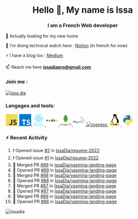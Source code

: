 <h1 align="center">Hello 👋, My name is Issa</h1>
<h3 align="center">I am a French Web developer</h3>


🔭 Actually looking for my new home


📝 I'm doing technical watch here :  [Notion](https://www.notion.so/Veille-Techno-Issa-2572f315bd9348c3a13dcb8b8c3cdb0d) (in french for now)

⚡ I have a blog too : [Medium](https://medium.com/@issadia)

📫 Reach me here **issadiapro@gmail.com**

<h3 align="left">Join me :</h3>
<p align="left">
<a href="https://linkedin.com/in/issa-dia-dev/" target="blank"><img align="center" src="https://raw.githubusercontent.com/rahuldkjain/github-profile-readme-generator/master/src/images/icons/Social/linked-in-alt.svg" alt="issa dia" height="30" width="40" /></a>
</p>

<h3 align="left">Langages and tools:</h3>
<p align="left"> 
  <a href="https://developer.mozilla.org/en-US/docs/Web/JavaScript" target="_blank"> <img src="https://raw.githubusercontent.com/devicons/devicon/master/icons/javascript/javascript-original.svg" alt="javascript" width="40" height="40"/> </a>
  <a href="https://www.typescriptlang.org/" target="_blank"> <img src="https://raw.githubusercontent.com/devicons/devicon/master/icons/typescript/typescript-original.svg" alt="typescript" width="40" height="40"/> </a>
  <a href="https://reactjs.org/" target="_blank"> <img src="https://raw.githubusercontent.com/devicons/devicon/master/icons/react/react-original-wordmark.svg" alt="react" width="40" height="40"/> </a>
  <a href="https://nodejs.org" target="_blank"> <img src="https://raw.githubusercontent.com/devicons/devicon/master/icons/nodejs/nodejs-original-wordmark.svg" alt="nodejs" width="40" height="40"/> </a>
   <a href="https://www.mongodb.com/" target="_blank"> <img src="https://raw.githubusercontent.com/devicons/devicon/master/icons/mongodb/mongodb-original-wordmark.svg" alt="mongodb" width="40" height="40"/> </a>
  <a href="https://www.mysql.com/" target="_blank"> <img src="https://raw.githubusercontent.com/devicons/devicon/master/icons/mysql/mysql-original-wordmark.svg" alt="mysql" width="40" height="40"/> </a>
  <a href="https://www.cypress.io" target="_blank"> <img src="https://raw.githubusercontent.com/simple-icons/simple-icons/6e46ec1fc23b60c8fd0d2f2ff46db82e16dbd75f/icons/cypress.svg" alt="cypress" width="40" height="40"/> </a>
  <a href="https://www.linux.org/" target="_blank"> <img src="https://raw.githubusercontent.com/devicons/devicon/master/icons/linux/linux-original.svg" alt="linux" width="40" height="40"/> </a> 
    <a href="https://www.python.org" target="_blank"> <img src="https://raw.githubusercontent.com/devicons/devicon/master/icons/python/python-original.svg" alt="python" width="40" height="40"/> </a>
</p>

### :zap: Recent Activity

<!--START_SECTION:activity-->
1. ❗️ Opened issue [#2](https://github.com/IssaDia/resume-2022/issues/2) in [IssaDia/resume-2022](https://github.com/IssaDia/resume-2022)
2. ❗️ Opened issue [#1](https://github.com/IssaDia/resume-2022/issues/1) in [IssaDia/resume-2022](https://github.com/IssaDia/resume-2022)
3. 🎉 Merged PR [#89](https://github.com/IssaDia/yasmina-landing-page/pull/89) in [IssaDia/yasmina-landing-page](https://github.com/IssaDia/yasmina-landing-page)
4. 💪 Opened PR [#89](https://github.com/IssaDia/yasmina-landing-page/pull/89) in [IssaDia/yasmina-landing-page](https://github.com/IssaDia/yasmina-landing-page)
5. 🎉 Merged PR [#88](https://github.com/IssaDia/yasmina-landing-page/pull/88) in [IssaDia/yasmina-landing-page](https://github.com/IssaDia/yasmina-landing-page)
6. 💪 Opened PR [#88](https://github.com/IssaDia/yasmina-landing-page/pull/88) in [IssaDia/yasmina-landing-page](https://github.com/IssaDia/yasmina-landing-page)
7. 🎉 Merged PR [#87](https://github.com/IssaDia/yasmina-landing-page/pull/87) in [IssaDia/yasmina-landing-page](https://github.com/IssaDia/yasmina-landing-page)
8. 💪 Opened PR [#87](https://github.com/IssaDia/yasmina-landing-page/pull/87) in [IssaDia/yasmina-landing-page](https://github.com/IssaDia/yasmina-landing-page)
9. 🎉 Merged PR [#86](https://github.com/IssaDia/yasmina-landing-page/pull/86) in [IssaDia/yasmina-landing-page](https://github.com/IssaDia/yasmina-landing-page)
10. 💪 Opened PR [#86](https://github.com/IssaDia/yasmina-landing-page/pull/86) in [IssaDia/yasmina-landing-page](https://github.com/IssaDia/yasmina-landing-page)
<!--END_SECTION:activity-->

<p><img align="center" src="https://github-readme-streak-stats.herokuapp.com/?user=issadia&" alt="issadia" /></p>

